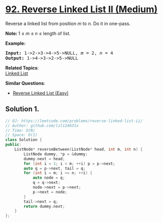 # [92. Reverse Linked List II (Medium)](https://leetcode.com/problems/reverse-linked-list-ii/)

<p>Reverse a linked list from position <em>m</em> to <em>n</em>. Do it in one-pass.</p>

<p><strong>Note:&nbsp;</strong>1 ≤ <em>m</em> ≤ <em>n</em> ≤ length of list.</p>

<p><strong>Example:</strong></p>

<pre><strong>Input:</strong> 1-&gt;2-&gt;3-&gt;4-&gt;5-&gt;NULL, <em>m</em> = 2, <em>n</em> = 4
<strong>Output:</strong> 1-&gt;4-&gt;3-&gt;2-&gt;5-&gt;NULL
</pre>


**Related Topics**:  
[Linked List](https://leetcode.com/tag/linked-list/)

**Similar Questions**:
* [Reverse Linked List (Easy)](https://leetcode.com/problems/reverse-linked-list/)

## Solution 1.

```cpp
// OJ: https://leetcode.com/problems/reverse-linked-list-ii/
// Author: github.com/lzl124631x
// Time: O(N)
// Space: O(1)
class Solution {
public:
    ListNode* reverseBetween(ListNode* head, int m, int n) {
        ListNode dummy, *p = &dummy;
        dummy.next = head;
        for (int i = 1; i < m; ++i) p = p->next;
        auto q = p->next, tail = q;
        for (int i = m; i <= n; ++i) {
            auto node = q;
            q = q->next;
            node->next = p->next;
            p->next = node;
        }
        tail->next = q;
        return dummy.next;
    }
};
```
